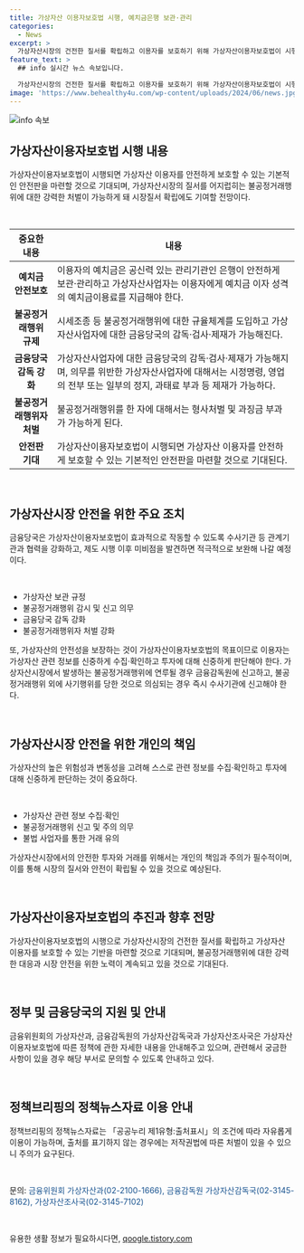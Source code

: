 ```yaml
---
title: 가상자산 이용자보호법 시행, 예치금은행 보관·관리
categories:
  - News
excerpt: >
  가상자산시장의 건전한 질서를 확립하고 이용자를 보호하기 위해 가상자산이용자보호법이 시행된다. 은행이 예치금을 보관하고, 가상자산사업자는 이용자에게 예치금 이자 성격의 이용료를 지급해야 한다. 불공정거래행위에 대한 규제와 금융당국의 감독·검사·제재권한을 부여함으로써 시장안정화에 기여할 것으로 기대된다. 한편, 가상자산의 높은 위험성을 고려해 투자자 스스로 관련 정보를 신중하게 검토할 필요가 있다.
feature_text: >
  ## info 실시간 뉴스 속보입니다.

  가상자산시장의 건전한 질서를 확립하고 이용자를 보호하기 위해 가상자산이용자보호법이 시행된다. 은행이 예치금을 보관하고, 가상자산사업자는 이용자에게 예치금 이자 성격의 이용료를 지급해야 한다. 불공정거래행위에 대한 규제와 금융당국의 감독·검사·제재권한을 부여함으로써 시장안정화에 기여할 것으로 기대된다. 한편, 가상자산의 높은 위험성을 고려해 투자자 스스로 관련 정보를 신중하게 검토할 필요가 있다.
image: 'https://www.behealthy4u.com/wp-content/uploads/2024/06/news.jpg'
---
```


<p><img src="https://www.behealthy4u.com/wp-content/uploads/2024/06/news.jpg" alt="info 속보" /></p>

<h2 data-ke-size="size26">가상자산이용자보호법 시행 내용</h2>

<p data-ke-size="size16">가상자산이용자보호법이 시행되면 가상자산 이용자를 안전하게 보호할 수 있는 기본적인 안전판을 마련할 것으로 기대되며, 가상자산시장의 질서를 어지럽히는 불공정거래행위에 대한 강력한 처벌이 가능하게 돼 시장질서 확립에도 기여할 전망이다.</p>

<p data-ke-size="size16">&nbsp;</p>

<table>
<thead>
<tr>
<th>중요한 내용</th>
<th>내용</th>
</tr>
</thead>
<tbody>
<tr>
<td style="text-align: center; height: 17px;"><b>예치금 안전보호</b></td>
<td>이용자의 예치금은 공신력 있는 관리기관인 은행이 안전하게 보관·관리하고 가상자산사업자는 이용자에게 예치금 이자 성격의 예치금이용료를 지급해야 한다.</td>
</tr>
<tr>
<td style="text-align: center; height: 17px;"><b>불공정거래행위 규제</b></td>
<td>시세조종 등 불공정거래행위에 대한 규율체계를 도입하고 가상자산사업자에 대한 금융당국의 감독·검사·제재가 가능해진다.</td>
</tr>
<tr>
<td style="text-align: center; height: 17px;"><b>금융당국 감독 강화</b></td>
<td>가상자산사업자에 대한 금융당국의 감독·검사·제재가 가능해지며, 의무를 위반한 가상자산사업자에 대해서는 시정명령, 영업의 전부 또는 일부의 정지, 과태료 부과 등 제재가 가능하다.</td>
</tr>
<tr>
<td style="text-align: center; height: 17px;"><b>불공정거래행위자 처벌</b></td>
<td>불공정거래행위를 한 자에 대해서는 형사처벌 및 과징금 부과가 가능하게 된다.</td>
</tr>
<tr>
<td style="text-align: center; height: 17px;"><b>안전판 기대</b></td>
<td>가상자산이용자보호법이 시행되면 가상자산 이용자를 안전하게 보호할 수 있는 기본적인 안전판을 마련할 것으로 기대된다.</td>
</tr>
</tbody>
</table>

<p data-ke-size="size16">&nbsp;</p>

<h2 data-ke-size="size26">가상자산시장 안전을 위한 주요 조치</h2>

<p data-ke-size="size16">금융당국은 가상자산이용자보호법이 효과적으로 작동할 수 있도록 수사기관 등 관계기관과 협력을 강화하고, 제도 시행 이후 미비점을 발견하면 적극적으로 보완해 나갈 예정이다.</p>

<p data-ke-size="size16">&nbsp;</p>

<ul>
<li>가상자산 보관 규정</li>
<li>불공정거래행위 감시 및 신고 의무</li>
<li>금융당국 감독 강화</li>
<li>불공정거래행위자 처벌 강화</li>
</ul>

<p data-ke-size="size16">또, 가상자산의 안전성을 보장하는 것이 가상자산이용자보호법의 목표이므로 이용자는 가상자산 관련 정보를 신중하게 수집·확인하고 투자에 대해 신중하게 판단해야 한다. 가상자산시장에서 발생하는 불공정거래행위에 연루될 경우 금융감독원에 신고하고, 불공정거래행위 외에 사기행위를 당한 것으로 의심되는 경우 즉시 수사기관에 신고해야 한다.</p>

<p data-ke-size="size16">&nbsp;</p>

<h2 data-ke-size="size26">가상자산시장 안전을 위한 개인의 책임</h2>

<p data-ke-size="size16">가상자산의 높은 위험성과 변동성을 고려해 스스로 관련 정보를 수집·확인하고 투자에 대해 신중하게 판단하는 것이 중요하다.</p>

<p data-ke-size="size16">&nbsp;</p>

<ul>
<li>가상자산 관련 정보 수집·확인</li>
<li>불공정거래행위 신고 및 주의 의무</li>
<li>불법 사업자를 통한 거래 유의</li>
</ul>

<p data-ke-size="size16">가상자산시장에서의 안전한 투자와 거래를 위해서는 개인의 책임과 주의가 필수적이며, 이를 통해 시장의 질서와 안전이 확립될 수 있을 것으로 예상된다.</p>

<p data-ke-size="size16">&nbsp;</p>

<h2 data-ke-size="size26">가상자산이용자보호법의 추진과 향후 전망</h2>

<p data-ke-size="size16">가상자산이용자보호법의 시행으로 가상자산시장의 건전한 질서를 확립하고 가상자산 이용자를 보호할 수 있는 기반을 마련할 것으로 기대되며, 불공정거래행위에 대한 강력한 대응과 시장 안전을 위한 노력이 계속되고 있을 것으로 기대된다.</p>

<p data-ke-size="size16">&nbsp;</p>

<h2 data-ke-size="size26">정부 및 금융당국의 지원 및 안내</h2>

<p data-ke-size="size16">금융위원회의 가상자산과, 금융감독원의 가상자산감독국과 가상자산조사국은 가상자산이용자보호법에 따른 정책에 관한 자세한 내용을 안내해주고 있으며, 관련해서 궁금한 사항이 있을 경우 해당 부서로 문의할 수 있도록 안내하고 있다.</p>

<p data-ke-size="size16">&nbsp;</p>

<h2 data-ke-size="size26">정책브리핑의 정책뉴스자료 이용 안내</h2>

<p data-ke-size="size16">정책브리핑의 정책뉴스자료는 「공공누리 제1유형:출처표시」의 조건에 따라 자유롭게 이용이 가능하며, 출처를 표기하지 않는 경우에는 저작권법에 따른 처벌이 있을 수 있으니 주의가 요구된다.</p>

<p data-ke-size="size16">&nbsp;</p>

<p data-ke-size="size16">문의: <span style="color: #1a5490;">금융위원회 가상자산과(02-2100-1666), 금융감독원 가상자산감독국(02-3145-8162), 가상자산조사국(02-3145-7102)</span></p>

<p data-ke-size="size16">&nbsp;</p>
유용한 생활 정보가 필요하시다면, <a href="https://qoogle.tistory.com" rel="dofollow">qoogle.tistory.com</a>


